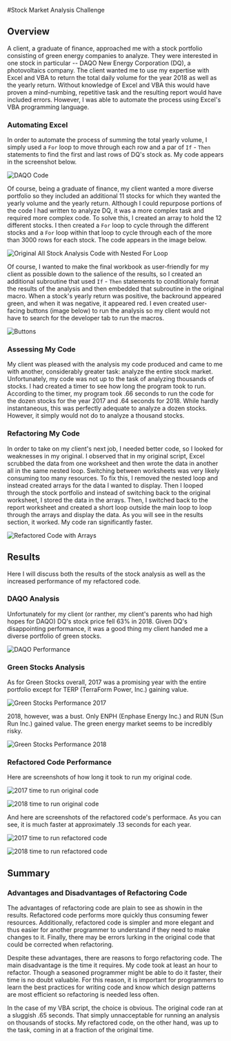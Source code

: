 #Stock Market Analysis Challenge

## Overview

A client, a graduate of finance, approached me with a stock portfolio consisting of green energy companies to analyze. They were interested in one stock in particular -- DAQO New Energy Corporation (DQ), a photovoltaics company. The client wanted me to use my expertise with Excel and VBA to return the total daily volume for the year 2018 as well as the yearly return. Without knowledge of Excel and VBA this would have proven a mind-numbing, repetitive task and the resulting report would have included errors. However, I was able to automate the process using Excel's VBA programming language. 

### Automating Excel
In order to automate the process of summing the total yearly volume, I simply used a `For` loop to move through each row and a par of `If` - `Then` statements to find the first and last rows of DQ's stock as. My code appears in the screenshot below.

![DAQO Code](https://github.com/LiShanDa2021/stock-analysis/blob/main/daqo%20code.png?raw=true)

Of course, being a graduate of finance, my client wanted a more diverse portfolio so they included an additional 11 stocks for which they wanted the yearly volume and the yearly return. Although I could repurpose portions of the code I had written to analyze DQ, it was a more complex task and required more complex code. To solve this, I created an array to hold the 12 different stocks. I then created a `For` loop to cycle through the different stocks and a `For` loop within that loop to cycle through each of the more than 3000 rows for each stock. The code appears in the image below.

![Original All Stock Analysis Code with Nested For Loop](https://github.com/LiShanDa2021/stock-analysis/blob/main/original%20code%20nested%20for%20loop.png?raw=true)

Of course, I wanted to make the final workbook as user-friendly for my client as possible down to the salience of the results, so I created an additional subroutine that used  `If` - `Then` statements to conditionaly format the results of the analysis and then embedded that subroutine in the original macro. When a stock's yearly return was positive, the backround appeared green, and when it was negative, it appeared red. I even created user-facing buttons (image below) to run the analysis so my client would not have to search for the developer tab to run the macros.

![Buttons](https://github.com/LiShanDa2021/stock-analysis/blob/main/buttons%20screen%20shot.png?raw=true)

### Assessing My Code
My client was pleased with the analysis my code produced and came to me with another, considerably greater task: analyze the entire stock market. Unfortunately, my code was not up to the task of analyzing thousands of stocks. I had created a timer to see how long the program took to run. According to the timer, my program took .66 seconds to run the code for the dozen stocks for the year 2017 and .64 seconds for 2018. While hardly instantaneous, this was perfectly adequate to analyze a dozen stocks. However, it simply would not do to analyze a thousand stocks.

### Refactoring My Code

In order to take on my client's next job, I needed better code, so I looked for weaknesses in my original. I observed that in my original script, Excel scrubbed the data from one worksheet and then wrote the data in another all in the same nested loop. Switching between worksheets was very likely consuming too many resources. To fix this, I removed the nested loop and instead created arrays for the data I wanted to display. Then I looped through the stock portfolio and instead of switching back to the original worksheet, I stored the data in the arrays. Then, I switched back to the report worksheet and created a short loop outside the main loop to loop through the arrays and display the data. As you will see in the results section, it worked. My code ran significantly faster.

![Refactored Code with Arrays](https://github.com/LiShanDa2021/stock-analysis/blob/main/refactored%20code%20with%20array%20loop.png?raw=true)

## Results

Here I will discuss both the results of the stock analysis as well as the increased performance of my refactored code.

### DAQO Analysis

Unfortunately for my client (or ranther, my client's parents who had high hopes for DAQO) DQ's stock price fell 63% in 2018. Given DQ's disappointing performance, it was a good thing my client handed me a diverse portfolio of green stocks.

![DAQO Performance](https://github.com/LiShanDa2021/stock-analysis/blob/main/daqo%20stock.png?raw=true)

### Green Stocks Analysis

As for Green Stocks overall, 2017 was a promising year with the entire portfolio except for TERP (TerraForm Power, Inc.) gaining value. 

![Green Stocks Performance 2017](https://github.com/LiShanDa2021/stock-analysis/blob/main/2017%20all%20stocks.png?raw=true)

2018, however, was a bust. Only ENPH (Enphase Energy Inc.) and RUN (Sun Run Inc.) gained value. The green energy market seems to be incredibly risky.

![Green Stocks Performance 2018](https://github.com/LiShanDa2021/stock-analysis/blob/main/2018%20all%20stocks.png?raw=true)

### Refactored Code Performance

Here are screenshots of how long it took to run my original code.

![2017 time to run original code](https://github.com/LiShanDa2021/stock-analysis/blob/main/time%20for%20original%20script%20to%20analyze%20all%20stocks%202017.png?raw=true)

![2018 time to run original code](https://github.com/LiShanDa2021/stock-analysis/blob/main/time%20for%20original%20script%20to%20analyze%20all%20stocks%202018.png?raw=true)

And here are screenshots of the refactored code's performace. As you can see, it is much faster at approximately .13 seconds for each year.

![2017 time to run refactored code](https://github.com/LiShanDa2021/stock-analysis/blob/main/2017%20time%20for%20refactored%20code%20to%20%20analyze%20all%20stocks.png?raw=true)

![2018 time to run refactored code](https://github.com/LiShanDa2021/stock-analysis/blob/main/2018%20time%20for%20refactored%20code%20to%20analyze%20all%20stocks.png?raw=true)

## Summary

### Advantages and Disadvantages of Refactoring Code

The advantages of refactoring code are plain to see as showin in the results. Refactored code performs more quickly thus consuming fewer resources. Additionally, refactored code is simpler and more elegant and thus easier for another programmer to understand if they need to make changes to it. Finally, there may be errors lurking in the original code that could be corrected when refactoring. 

Despite these advantages, there are reasons to forgo refactoring code. The main disadvantage is the time it requires. My code took at least an hour to refactor. Though a seasoned programmer might be able to do it faster, their time is no doubt valuable. For this reason, it is important for programmers to learn the best practices for writing code and know which design patterns are most efficient so refactoring is needed less often.

In the case of my VBA script, the choice is obvious. The original code ran at a sluggish .65 seconds. That simply unnacceptable for running an analysis on thousands of stocks. My refactored code, on the other hand, was up to the task, coming in at a fraction of the original time.
